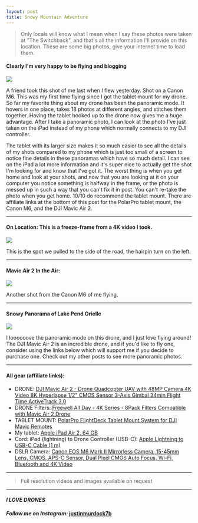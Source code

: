 ```yaml
---
layout: post
title: Snowy Mountain Adventure
---
```


> Only locals will know what I mean when I say these photos were taken at "The Switchback", and that's all the information I'll provide on this location. These are some big photos, give your internet time to load them.

#### Clearly I'm very happy to be flying and blogging

<img src="https://github.com/murdockfpv/murdockfpv.github.io/blob/master/images/2020-12-20_Schweitzer_Profile_Pic.jpg?raw=true" style="max-height: 100%; max-width:100%"/>

A friend took this shot of me last when I flew yesterday. Shot on a Canon M6. This was my first time flying since I got the tablet mount for my drone. So far my favorite thing about my drone has been the panoramic mode. It hovers in one place, takes 18 photos at different angles, and stitches them together. Having the tablet hooked up to the drone now gives me a huge advantage. After I take a panoramic photo, I can look at the photo I've just taken on the iPad instead of my phone which normally connects to my DJI controller. 

The tablet with its larger size makes it so much easier to see all the details of my shots compared to my phone which is just too small of a screen to notice fine details in these panoramas which have so much detail. I can see on the iPad a lot more information and it's super nice to actually get the shot I'm looking for and know that I've got it. The worst thing is when you get home and look at your shots, and now that you are looking at it on your computer you notice something is halfway in the frame, or the photo is messed up in such a way that you can't fix it in post. You can't re-take the photo when you get home. 10/10 do recommend the tablet mount. There are affiliate links at the bottom of this post for the PolarPro tablet mount, the Canon M6, and the DJI Mavic Air 2.

___

#### On Location: This is a freeze-frame from a 4K video I took.

<img src="https://github.com/murdockfpv/murdockfpv.github.io/blob/master/images/2020-12-20-Switchback-7-3.jpg?raw=true" style="max-height: 100%; max-width: 100%"/>

This is the spot we pulled to the side of the road, the hairpin turn on the left.

___

#### Mavic Air 2 In the Air:

<img src="https://github.com/murdockfpv/murdockfpv.github.io/blob/master/images/2020-12-20_Schweitzer_Banner_Pic.jpg?raw=true" style="max-height: 100%; max-width: 100%"/>

Another shot from the Canon M6 of me flying.

___

#### Snowy Panorama of Lake Pend Orielle

<img src="https://github.com/murdockfpv/murdockfpv.github.io/blob/master/images/2020-12-20_Schweitzer_Panorama_Web.jpg?raw=true" style="max-height: 100%; max-width: 100%"/>

I loooooove the panoramic mode on this drone, and I just love flying around! The DJI Mavic Air 2 is an incredible drone, and if you'd like to fly one, consider using the links below which will support me if you decide to purchase one. Check out my other posts to see more panoramic photos.

___

#### All gear (affiliate links):

* DRONE: <a target="_blank" href="https://www.amazon.com/gp/product/B086XCGMN7/ref=as_li_tl?ie=UTF8&camp=1789&creative=9325&creativeASIN=B086XCGMN7&linkCode=as2&tag=juliusakula-20&linkId=326b215f8174d11fa43f193f9ed38340">DJI Mavic Air 2 - Drone Quadcopter UAV with 48MP Camera 4K Video 8K Hyperlapse 1/2" CMOS Sensor 3-Axis Gimbal 34min Flight Time ActiveTrack 3.0</a><img src="//ir-na.amazon-adsystem.com/e/ir?t=juliusakula-20&l=am2&o=1&a=B086XCGMN7" width="1" height="1" border="0" alt="" style="border:none !important; margin:0px !important;" />
* DRONE Filters: <a target="_blank" href="https://www.amazon.com/gp/product/B087R3MGJ4/ref=as_li_tl?ie=UTF8&camp=1789&creative=9325&creativeASIN=B087R3MGJ4&linkCode=as2&tag=juliusakula-20&linkId=34cdeac90e2ff998bdae4e83b2b7977d">Freewell All Day - 4K Series - 8Pack Filters Compatible with Mavic Air 2 Drone</a><img src="//ir-na.amazon-adsystem.com/e/ir?t=juliusakula-20&l=am2&o=1&a=B087R3MGJ4" width="1" height="1" border="0" alt="" style="border:none !important; margin:0px !important;" />
* TABLET MOUNT: <a target="_blank" href="https://www.amazon.com/gp/product/B07M9CSGS5/ref=as_li_tl?ie=UTF8&camp=1789&creative=9325&creativeASIN=B07M9CSGS5&linkCode=as2&tag=juliusakula-20&linkId=a5ce7f23e866ea4f0f6947cf4ebc153a">PolarPro FlightDeck  Tablet Mount System for DJI Mavic Remotes</a><img src="//ir-na.amazon-adsystem.com/e/ir?t=juliusakula-20&l=am2&o=1&a=B07M9CSGS5" width="1" height="1" border="0" alt="" style="border:none !important; margin:0px !important;" />
* My tablet: <a target="_blank" href="https://www.amazon.com/gp/product/B00TREI0F2/ref=as_li_tl?ie=UTF8&camp=1789&creative=9325&creativeASIN=B00TREI0F2&linkCode=as2&tag=juliusakula-20&linkId=d3c3ea6f417ab8a892fc2b8ad159b120">Apple iPad Air 2, 64 GB</a><img src="//ir-na.amazon-adsystem.com/e/ir?t=juliusakula-20&l=am2&o=1&a=B00TREI0F2" width="1" height="1" border="0" alt="" style="border:none !important; margin:0px !important;" />
* Cord: iPad (lightning) to Drone Controller (USB-C): <a target="_blank" href="https://www.amazon.com/gp/product/B07CMN7DCX/ref=as_li_tl?ie=UTF8&camp=1789&creative=9325&creativeASIN=B07CMN7DCX&linkCode=as2&tag=juliusakula-20&linkId=ac9208650b21db8825ccd9422ee183e3">Apple Lightning to USB-C Cable (1 m)</a><img src="//ir-na.amazon-adsystem.com/e/ir?t=juliusakula-20&l=am2&o=1&a=B07CMN7DCX" width="1" height="1" border="0" alt="" style="border:none !important; margin:0px !important;" />
* DSLR Camera: <a target="_blank" href="https://www.amazon.com/gp/product/B07WFQZ6FL/ref=as_li_tl?ie=UTF8&camp=1789&creative=9325&creativeASIN=B07WFQZ6FL&linkCode=as2&tag=juliusakula-20&linkId=2cb2e924ace4cf937e2267c86852c7c9">Canon EOS M6 Mark II Mirrorless Camera, 15-45mm Lens, CMOS, APS-C Sensor, Dual Pixel CMOS Auto Focus, Wi-Fi, Bluetooth and 4K Video</a><img src="//ir-na.amazon-adsystem.com/e/ir?t=juliusakula-20&l=am2&o=1&a=B07WFQZ6FL" width="1" height="1" border="0" alt="" style="border:none !important; margin:0px !important;" />

___

> Full resolution videos and images available on request

___

#### _**I LOVE DRONES**_
#### _Follow me on Instagram:_ [**justinmurdock7b**](https://www.instagram.com/justinmurdock7b/?hl=en)
